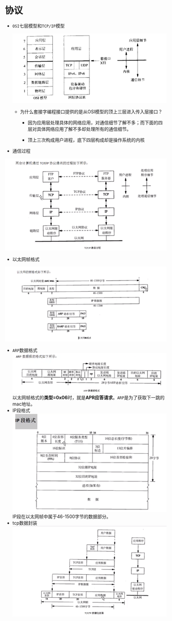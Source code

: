 # 协议
+ `OSI`七层模型和`TCP/IP`模型

    ![OSI](./Image/osi.jpg)
    + 为什么套接字编程接口提供的是从OSI模型的顶上三层进入传入层接口？  
    
        + 因为应用层处理具体的网络应用，对通信细节了解不多；而下面的四层对具体网络应用了解不多却处理所有的通信细节。

        + 顶上三次构成用户进程，底下四层构成却是操作系统的内核

+ 通信过程  

![通信过程](./Image/communication.jpg)
+ 以太网帧格式

![以太网帧格式](./Image/以太网帧格式.jpg)
+  `ARP`数据格式  
![APR](./Image/APR.png)
以太网帧格式的**类型=0x06**时，就是**APR应答请求**。`ARP`是为了获取下一跳的mac地址。
+ IP段格式  
![IP](./Image/IP.jpg)
IP段在以太网帧中属于46-1500字节的数据部分。
+ tcp数据封装
![tcp数据封装](./Image/tcp数据封装.jpg)
    